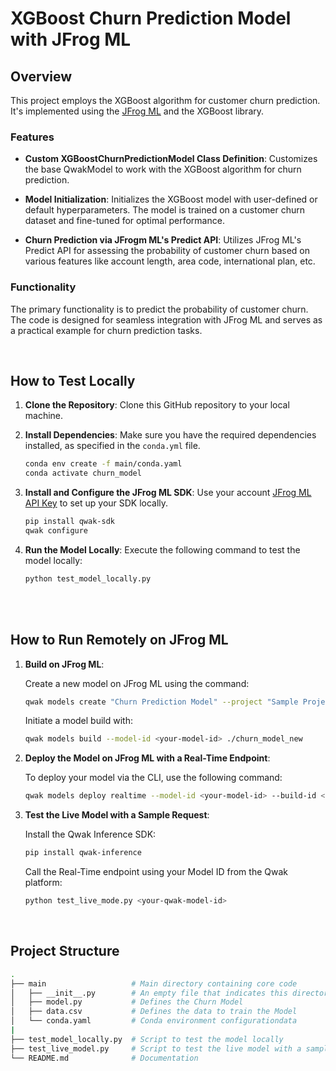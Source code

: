 # XGBoost Churn Prediction Model with JFrog ML

## Overview

This project employs the XGBoost algorithm for customer churn prediction. It's implemented using the [JFrog ML](https://docs.qwak.com/docs/introduction) and the XGBoost library.

### Features

- **Custom XGBoostChurnPredictionModel Class Definition**: Customizes the base QwakModel to work with the XGBoost algorithm for churn prediction.

- **Model Initialization**: Initializes the XGBoost model with user-defined or default hyperparameters. The model is trained on a customer churn dataset and fine-tuned for optimal performance.

- **Churn Prediction via JFrogm ML's Predict API**: Utilizes JFrog ML's Predict API for assessing the probability of customer churn based on various features like account length, area code, international plan, etc.

### Functionality

The primary functionality is to predict the probability of customer churn. The code is designed for seamless integration with JFrog ML and serves as a practical example for churn prediction tasks.

<br>

## How to Test Locally

1. **Clone the Repository**: Clone this GitHub repository to your local machine.

2. **Install Dependencies**: Make sure you have the required dependencies installed, as specified in the `conda.yml` file.

    ```bash
    conda env create -f main/conda.yaml
    conda activate churn_model
    ```

3. **Install and Configure the JFrog ML SDK**: Use your account [JFrog ML API Key](https://docs.qwak.com/docs/getting-started#configuring-qwak-sdk) to set up your SDK locally.

    ```bash
    pip install qwak-sdk
    qwak configure
    ```

5. **Run the Model Locally**: Execute the following command to test the model locally:

   ```bash
   python test_model_locally.py
   ```

<br>

<br>

## How to Run Remotely on JFrog ML

1. **Build on JFrog ML**:

    Create a new model on JFrog ML using the command:

    ```bash
    qwak models create "Churn Prediction Model" --project "Sample Project"
    ```

    Initiate a model build with:

    ```bash
    qwak models build --model-id <your-model-id> ./churn_model_new
    ```

2. **Deploy the Model on JFrog ML with a Real-Time Endpoint**:

    To deploy your model via the CLI, use the following command:

    ```bash
    qwak models deploy realtime --model-id <your-model-id> --build-id <your-build-id>
    ```

3. **Test the Live Model with a Sample Request**:

    Install the Qwak Inference SDK:

    ```bash
    pip install qwak-inference
    ```

    Call the Real-Time endpoint using your Model ID from the Qwak platform:

    ```bash
    python test_live_mode.py <your-qwak-model-id>
    ```

<br>

## Project Structure

```bash
.
├── main                   # Main directory containing core code
│   ├── __init__.py        # An empty file that indicates this directory is a Python package
│   ├── model.py           # Defines the Churn Model
│   ├── data.csv           # Defines the data to train the Model
│   └── conda.yaml         # Conda environment configurationdata
|
├── test_model_locally.py  # Script to test the model locally
├── test_live_model.py     # Script to test the live model with a sample REST request
└── README.md              # Documentation
```

<br>
<br>